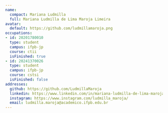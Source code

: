 ```yaml
---
name:
  compact: Mariana Ludmilla
  full: Mariana Ludmilla de Lima Maroja Limeira
avatar:
  default: https://github.com/ludmillamaroja.png
occupations:
- id: 20201780010
  type: student
  campus: ifpb-jp
  course: ctii
  isFinished: true
- id: 20241370026
  type: student
  campus: ifpb-jp
  course: cstsi
  isFinished: false
addresses:
  github: https://github.com/LudmillaMaroja
  linkedin: https://www.linkedin.com/in/mariana-ludmilla-de-lima-maroja-limeira-48170922b/
  instagram: https://www.instagram.com/ludmilla_maroja/
  email: ludmilla.maroja@academico.ifpb.edu.br
---
```

